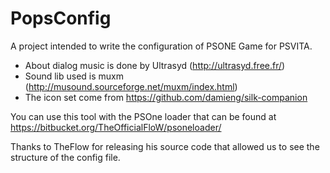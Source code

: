 # PopsConfig
A project intended to write the configuration of PSONE Game for PSVITA.

- About dialog music is done by Ultrasyd (http://ultrasyd.free.fr/)
- Sound lib used is muxm (http://musound.sourceforge.net/muxm/index.html)
- The icon set come from https://github.com/damieng/silk-companion

You can use this tool with the PSOne loader that can be found at https://bitbucket.org/TheOfficialFloW/psoneloader/

Thanks to TheFlow for releasing his source code that allowed us to see the structure of the config file.

